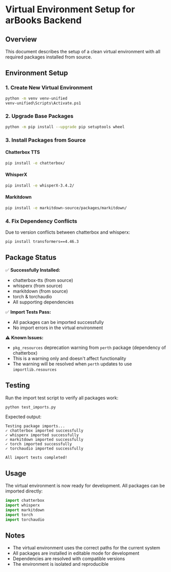 # Virtual Environment Setup for arBooks Backend

## Overview
This document describes the setup of a clean virtual environment with all required packages installed from source.

## Environment Setup

### 1. Create New Virtual Environment
```bash
python -m venv venv-unified
venv-unified\Scripts\Activate.ps1
```

### 2. Upgrade Base Packages
```bash
python -m pip install --upgrade pip setuptools wheel
```

### 3. Install Packages from Source

#### Chatterbox TTS
```bash
pip install -e chatterbox/
```

#### WhisperX
```bash
pip install -e whisperX-3.4.2/
```

#### Markitdown
```bash
pip install -e markitdown-source/packages/markitdown/
```

### 4. Fix Dependency Conflicts
Due to version conflicts between chatterbox and whisperx:
```bash
pip install transformers==4.46.3
```

## Package Status

✅ **Successfully Installed:**
- chatterbox-tts (from source)
- whisperx (from source) 
- markitdown (from source)
- torch & torchaudio
- All supporting dependencies

✅ **Import Tests Pass:**
- All packages can be imported successfully
- No import errors in the virtual environment

⚠️ **Known Issues:**
- `pkg_resources` deprecation warning from `perth` package (dependency of chatterbox)
- This is a warning only and doesn't affect functionality
- The warning will be resolved when `perth` updates to use `importlib.resources`

## Testing

Run the import test script to verify all packages work:
```bash
python test_imports.py
```

Expected output:
```
Testing package imports...
✓ chatterbox imported successfully
✓ whisperx imported successfully
✓ markitdown imported successfully
✓ torch imported successfully
✓ torchaudio imported successfully

All import tests completed!
```

## Usage

The virtual environment is now ready for development. All packages can be imported directly:

```python
import chatterbox
import whisperx
import markitdown
import torch
import torchaudio
```

## Notes

- The virtual environment uses the correct paths for the current system
- All packages are installed in editable mode for development
- Dependencies are resolved with compatible versions
- The environment is isolated and reproducible 